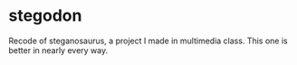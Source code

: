 # stegodon
Recode of steganosaurus, a project I made in multimedia class. This one is better in nearly every way.
